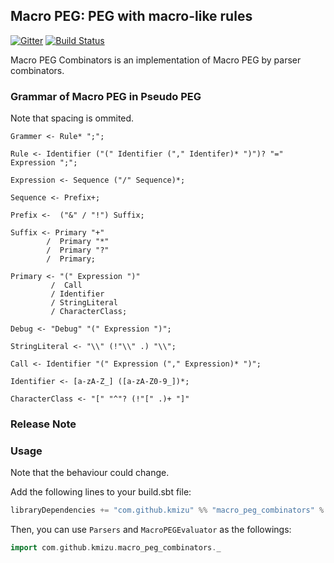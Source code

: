 ## Macro PEG: PEG with macro-like rules
 
[![Gitter](https://badges.gitter.im/kmizu/macro_peg_combinators.svg)](https://gitter.im/kmizu/macro_peg?utm_source=badge&utm_medium=badge&utm_campaign=pr-badge)
[![Build Status](https://travis-ci.org/kmizu/macro_peg_combinators.png?branch=master)](https://travis-ci.org/kmizu/macro_peg_combinators)

Macro PEG Combinators is an implementation of Macro PEG by parser combinators. 

### Grammar of Macro PEG in Pseudo PEG

Note that spacing is ommited.

    Grammer <- Rule* ";";
    
    Rule <- Identifier ("(" Identifier ("," Identifer)* ")")? "=" Expression ";";
    
    Expression <- Sequence ("/" Sequence)*;
    
    Sequence <- Prefix+;
    
    Prefix <-  ("&" / "!") Suffix;
    
    Suffix <- Primary "+"
            /  Primary "*"
            /  Primary "?"
            /  Primary;
    
    Primary <- "(" Expression ")"
             /  Call
             / Identifier
             / StringLiteral
             / CharacterClass;
             
    Debug <- "Debug" "(" Expression ")";
    
    StringLiteral <- "\\" (!"\\" .) "\\";
    
    Call <- Identifier "(" Expression ("," Expression)* ")";
    
    Identifier <- [a-zA-Z_] ([a-zA-Z0-9_])*;
    
    CharacterClass <- "[" "^"? (!"[" .)+ "]"
    
### Release Note

### Usage

Note that the behaviour could change.

Add the following lines to your build.sbt file:

```scala
libraryDependencies += "com.github.kmizu" %% "macro_peg_combinators" % "0.0.1"
```

Then, you can use `Parsers` and `MacroPEGEvaluator` as the followings:

```scala
import com.github.kmizu.macro_peg_combinators._
```
